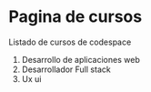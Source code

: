# Pagina de cursos	

Listado de cursos de codespace
1. Desarrollo de aplicaciones web
2. Desarrollador Full stack
3. Ux ui
